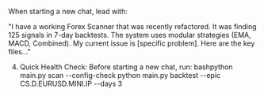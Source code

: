 When starting a new chat, lead with:

"I have a working Forex Scanner that was recently refactored. It was finding 125 signals in 7-day backtests. The system uses modular strategies (EMA, MACD, Combined). My current issue is [specific problem]. Here are the key files..."

4. Quick Health Check:
Before starting a new chat, run:
bashpython main.py scan --config-check
python main.py backtest --epic CS.D.EURUSD.MINI.IP --days 3